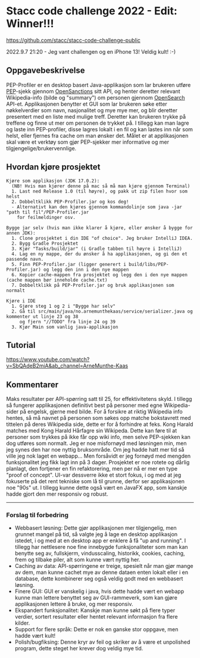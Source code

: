 # Stacc code challenge 2022 - Edit: Winner!!!
https://github.com/stacc/stacc-code-challenge-public

2022.9.7 21:20 - Jeg vant challengen og en iPhone 13! Veldig kult! :-)
## Oppgavebeskrivelse
PEP-Profiler er en desktop basert Java-applikasjon som lar brukeren utføre [PEP](https://en.wikipedia.org/wiki/Politically_exposed_person)-sjekk gjennom [OpenSanctions](https://www.opensanctions.org/docs/api/)
sitt API, og henter deretter relevant Wikipedia-info (bilde og "summary") om personen gjennom [OpenSearch](https://www.mediawiki.org/wiki/API:Opensearch)
API-et. Applikasjonen benytter et GUI som lar brukeren søke etter nøkkelverdier som navn, nasjonalitet og mye mye mer, og blir deretter presentert med en liste med
mulige treff. Deretter kan brukeren trykke på treffene og finne ut mer om personen de trykket på. I tillegg kan man lagre og laste inn PEP-profiler, disse lagres lokalt i en fil og kan lastes inn når som helst, eller fjernes fra cache om man ønsker det. Målet er at applikasjonen skal
være et verktøy som gjør PEP-sjekker mer informative og mer tilgjengelige/brukervennlige. 

## Hvordan kjøre prosjektet
```
Kjøre som applikasjon (JDK 17.0.2):
  (NB! Hvis man kjører denne på mac så må man kjøre gjennom Terminal)
  1. Last ned Release 1.0 (til høyre), og pakk ut zip filen hvor som helst
  2. Dobbeltklikk PEP-Profiler.jar og kos deg! 
  - Alternativt kan den kjøres gjennom kommandolinje som java -jar "path til fil"/PEP-Profiler.jar
    for feilmeldinger osv. 
    
Bygge jar selv (hvis man ikke klarer å kjøre, eller ønsker å bygge for annen JDK):
  1. Clone prosjektet i din IDE "of choice". Jeg bruker IntelliJ IDEA.
  2. Bygg Gradle Prosjektet
  3. Kjør "Tasks/build/jar" (i Gradle tabben til høyre i IntelliJ)
  4. Lag en ny mappe, der du ønsker å ha applikasjonen, og gi den et passende navn. 
  5. Finn PEP-Profiler.jar (ligger generert i build/libs/PEP-Profiler.jar) og legg den inn i den nye mappen
  6. Kopier cache-mappen fra prosjektet og legg den i den nye mappen (cache mappen bør inneholde cache.txt)
  7. Dobbeltklikk på PEP-Profiler.jar og bruk applikasjonen som normalt

Kjøre i IDE
  1. Gjøre steg 1 og 2 i "Bygge har selv"
  2. Gå til src/main/java/no.arnemunthekaas/service/serializer.java og kommenter ut linje 23 og 38
     og fjern "//TODO" fra linje 24 og 39
  3. Kjør Main som vanlig java-applikasjon
```

## Tutorial
https://www.youtube.com/watch?v=SbQAdeB2miA&ab_channel=ArneMunthe-Kaas

## Kommentarer
Maks resultater per API-spørring satt til 25, for effektivitetens skyld. I tillegg så fungerer applikasjonen definitivt best på personer med egne Wikipedia-sider på engelsk, gjerne med bilde. 
For å forsikre at riktig Wikipedia info hentes, så må navnet på personen som søkes opp matche bokstavrett med tittelen på deres 
Wikipedia side, dette er for å forhindre at feks. Kong Harald matches med Kong Harald Hårfagre sin Wikipeda. Dette kan føre til
 at personer som trykkes på ikke får opp wiki info, men selve PEP-sjekken kan dog utføres som normalt.
Jeg er noe misfornøyd med løsningen min, men jeg synes den har noe nyttig bruksområde. Om jeg hadde hatt mer tid så ville jeg
nok laget en webapp... Men forsåvidt er jeg fornøyd med mengden funksjonalitet jeg fikk lagt inn på 3 dager. Prosjektet er noe
 rotete og dårlig planlagt, den fortjener en fin refaktorering, men per nå er mer en type "proof of concept". UI-var dessverre ikke et 
stort fokus, i og med at jeg fokuserte på det rent tekniske som lå til grunne, derfor ser applikasjonen noe "90s" ut. I tillegg
 kunne dette også vært en JavaFX app, som kanskje hadde gjort den mer responsiv og robust. 

- - -
 ### Forslag til forbedring
- Webbasert løsning: Dette gjør applikasjonen mer tilgjengelig, men grunnet mangel på tid, så valgte jeg å lage en desktop applikasjon istedet, i og med at en desktop app er enklere å få "up and running". I tillegg har nettlesere noe fine innebygde funksjonaliteter som man kan benytte seg av, fullskjerm, vindusscaling, historikk, cookies, caching, frem og tilbake piler, alt som kunne vært nyttig her.
- Caching av data: API-spørringene er treige, spesielt når man gjør mange av dem, man kunne cachet mye av denne dataen enten lokalt eller i en database, dette kombinerer seg også veldig godt med en webbasert løsning.
- Finere GUI: GUI er vanskelig i java, hvis dette hadde vært en webapp kunne man lettere benyttet seg av GUI-rammeverk, som kan gjøre applikasjonen lettere å bruke, og mer responsiv.
- Ekspandert funksjonalitet: Kanskje man kunne søkt på flere typer verdier, sortert resultater eller hentet relevant informasjon fra flere kilder.
- Support for flere språk: Dette er nok en ganske stor oppgave, men hadde vært kult!
- Polish/bugfiksing: Denne kryr av feil og skriker av å være et unpolished program, dette steget her krever dog veldig mye tid.